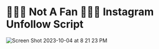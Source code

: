 # 💁🏽‍♀️ Not A Fan 💁🏽‍♀️ Instagram Unfollow Script

![Screen Shot 2023-10-04 at 8 21 23 PM](https://github.com/cjto/not_a_fan_unfollow_script/assets/59327790/a91537a7-f826-46df-b3ad-85208787f10d)

